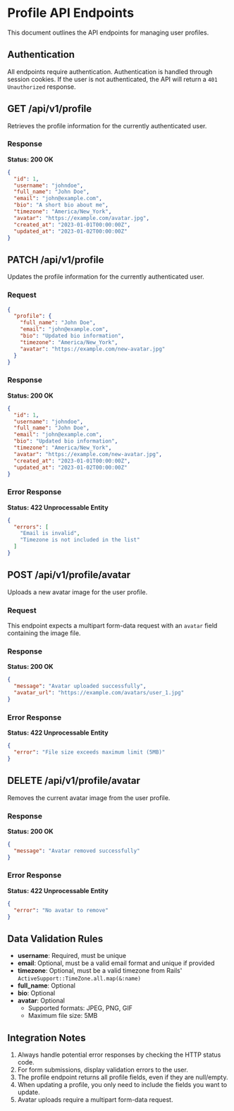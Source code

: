 # Profile API Endpoints

This document outlines the API endpoints for managing user profiles.

## Authentication

All endpoints require authentication. Authentication is handled through session cookies.
If the user is not authenticated, the API will return a `401 Unauthorized` response.

## GET /api/v1/profile

Retrieves the profile information for the currently authenticated user.

### Response

**Status: 200 OK**

```json
{
  "id": 1,
  "username": "johndoe",
  "full_name": "John Doe",
  "email": "john@example.com",
  "bio": "A short bio about me",
  "timezone": "America/New_York",
  "avatar": "https://example.com/avatar.jpg",
  "created_at": "2023-01-01T00:00:00Z",
  "updated_at": "2023-01-02T00:00:00Z"
}
```

## PATCH /api/v1/profile

Updates the profile information for the currently authenticated user.

### Request

```json
{
  "profile": {
    "full_name": "John Doe",
    "email": "john@example.com",
    "bio": "Updated bio information",
    "timezone": "America/New_York",
    "avatar": "https://example.com/new-avatar.jpg"
  }
}
```

### Response

**Status: 200 OK**

```json
{
  "id": 1,
  "username": "johndoe",
  "full_name": "John Doe",
  "email": "john@example.com",
  "bio": "Updated bio information",
  "timezone": "America/New_York",
  "avatar": "https://example.com/new-avatar.jpg",
  "created_at": "2023-01-01T00:00:00Z",
  "updated_at": "2023-01-02T00:00:00Z"
}
```

### Error Response

**Status: 422 Unprocessable Entity**

```json
{
  "errors": [
    "Email is invalid",
    "Timezone is not included in the list"
  ]
}
```

## POST /api/v1/profile/avatar

Uploads a new avatar image for the user profile.

### Request

This endpoint expects a multipart form-data request with an `avatar` field containing the image file.

### Response

**Status: 200 OK**

```json
{
  "message": "Avatar uploaded successfully",
  "avatar_url": "https://example.com/avatars/user_1.jpg"
}
```

### Error Response

**Status: 422 Unprocessable Entity**

```json
{
  "error": "File size exceeds maximum limit (5MB)"
}
```

## DELETE /api/v1/profile/avatar

Removes the current avatar image from the user profile.

### Response

**Status: 200 OK**

```json
{
  "message": "Avatar removed successfully"
}
```

### Error Response

**Status: 422 Unprocessable Entity**

```json
{
  "error": "No avatar to remove"
}
```

## Data Validation Rules

- **username**: Required, must be unique
- **email**: Optional, must be a valid email format and unique if provided
- **timezone**: Optional, must be a valid timezone from Rails' `ActiveSupport::TimeZone.all.map(&:name)`
- **full_name**: Optional
- **bio**: Optional
- **avatar**: Optional
  - Supported formats: JPEG, PNG, GIF
  - Maximum file size: 5MB

## Integration Notes

1. Always handle potential error responses by checking the HTTP status code.
2. For form submissions, display validation errors to the user.
3. The profile endpoint returns all profile fields, even if they are null/empty.
4. When updating a profile, you only need to include the fields you want to update.
5. Avatar uploads require a multipart form-data request. 